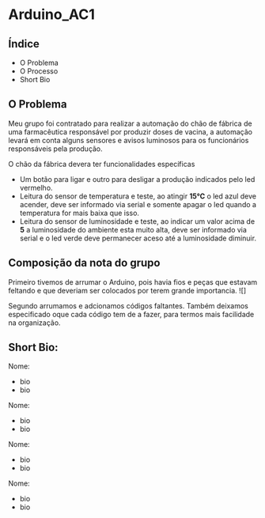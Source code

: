 # Arduino_AC1
## Índice 
- O Problema
- O Processo
- Short Bio

## O Problema

Meu grupo foi contratado para realizar a automação do chão de fábrica de uma farmacêutica responsável por produzir doses de vacina, a automação levará em conta alguns sensores e avisos luminosos para os funcionários responsáveis pela produção.

O chão da fábrica devera ter funcionalidades específicas 
- Um botão para ligar e outro para desligar a produção indicados pelo led vermelho.
- Leitura do sensor de temperatura e teste, ao atingir **15℃** o led azul deve acender, deve ser informado via serial e somente apagar o led quando a temperatura for mais baixa que isso.
- Leitura do sensor de luminosidade e teste, ao indicar um valor acima de **5** a luminosidade do ambiente esta muito alta, deve ser informado via serial e o led verde deve permanecer aceso até a luminosidade diminuir.

## Composição da nota do grupo

Primeiro tivemos de arrumar o Arduino, pois havia fios e peças que estavam feltando e que deveriam ser colocados por terem grande importancia.
![] 

Segundo arrumamos e adcionamos códigos faltantes. Também deixamos especificado oque cada código tem de a fazer, para termos mais facilidade na organização.


## Short Bio:

Nome:
- bio
- bio

Nome:
- bio
- bio

Nome:
- bio
- bio

Nome:
- bio
- bio
